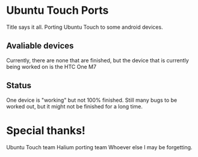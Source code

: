 # Ubuntu Touch Ports
Title says it all. Porting Ubuntu Touch to some android devices.

## Avaliable devices
Currently, there are none that are finished, but the device that is currently being worked on is the HTC One M7

## Status
One device is "working" but not 100% finished. Still many bugs to be worked out, but it might not be finished for a long time.

# Special thanks!
Ubuntu Touch team
Halium porting team
Whoever else I may be forgetting.
